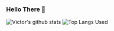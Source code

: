### Hello There 👋

![Victor's github stats](https://github-readme-stats.vercel.app/api?username=victornas91&count_private=false&show_icons=true&theme=great-gatsby)
![Top Langs Used](https://github-readme-stats.vercel.app/api/top-langs/?username=victornas91&layout=compact&show_icons=true&theme=great-gatsby)

<!--
**victornas91/victornas91** is a ✨ _special_ ✨ repository because its `README.md` (this file) appears on your GitHub profile.

Here are some ideas to get you started:

- 🔭 I’m currently working on becoming a Nindie and an App Developer
- 🌱 I’m currently learning Python / Java / C#
- 💬 Ask me about What is love  
- ⚡ Fun fact: I'm a Moebius "Survivor" and Maker Enthusiast
